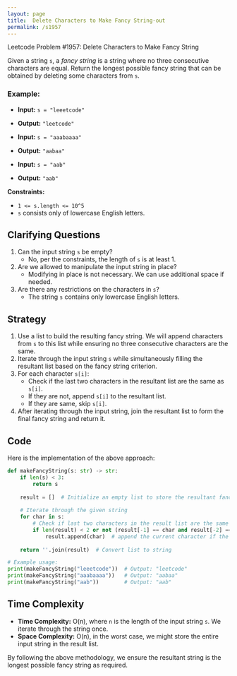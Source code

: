 ```yaml
---
layout: page
title:  Delete Characters to Make Fancy String-out
permalink: /s1957
---
```


Leetcode Problem #1957: Delete Characters to Make Fancy String

Given a string `s`, a *fancy string* is a string where no three consecutive characters are equal. Return the longest possible fancy string that can be obtained by deleting some characters from `s`. 

### Example:
- **Input:** `s = "leeetcode"`
- **Output:** `"leetcode"`

- **Input:** `s = "aaabaaaa"`
- **Output:** `"aabaa"`

- **Input:** `s = "aab"`
- **Output:** `"aab"`

**Constraints:**
- `1 <= s.length <= 10^5`
- `s` consists only of lowercase English letters.

## Clarifying Questions
1. Can the input string `s` be empty?
   - No, per the constraints, the length of `s` is at least 1.
2. Are we allowed to manipulate the input string in place?
   - Modifying in place is not necessary. We can use additional space if needed.
3. Are there any restrictions on the characters in `s`?
   - The string `s` contains only lowercase English letters.

## Strategy
1. Use a list to build the resulting fancy string. We will append characters from `s` to this list while ensuring no three consecutive characters are the same.
2. Iterate through the input string `s` while simultaneously filling the resultant list based on the fancy string criterion.
3. For each character `s[i]`:
   - Check if the last two characters in the resultant list are the same as `s[i]`.
   - If they are not, append `s[i]` to the resultant list.
   - If they are same, skip `s[i]`.
4. After iterating through the input string, join the resultant list to form the final fancy string and return it.

## Code

Here is the implementation of the above approach:

```python
def makeFancyString(s: str) -> str:
    if len(s) < 3:
        return s
    
    result = []  # Initialize an empty list to store the resultant fancy string characters
    
    # Iterate through the given string
    for char in s:
        # Check if last two characters in the result list are the same as the current character
        if len(result) < 2 or not (result[-1] == char and result[-2] == char):
            result.append(char)  # append the current character if the condition is satisfied
    
    return ''.join(result)  # Convert list to string

# Example usage:
print(makeFancyString("leeetcode"))  # Output: "leetcode"
print(makeFancyString("aaabaaaa"))   # Output: "aabaa"
print(makeFancyString("aab"))        # Output: "aab"
```

## Time Complexity
- **Time Complexity:** O(n), where `n` is the length of the input string `s`. We iterate through the string once.
- **Space Complexity:** O(n), in the worst case, we might store the entire input string in the result list.

By following the above methodology, we ensure the resultant string is the longest possible fancy string as required.
